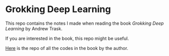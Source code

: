 # Grokking Deep Learning

This repo contains the notes I made when reading the book *Grokking Deep Learning* by Andrew Trask.

If you are interested in the book, this repo might be useful. 

[Here](https://github.com/iamtrask/Grokking-Deep-Learning) is the repo of all the codes in the book by the author.
